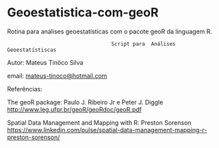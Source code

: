# Geoestatistica-com-geoR
Rotina para análises geoestatísticas com o pacote geoR da linguagem R.

                                      Script para  Análises Geoestatístiscas
  Autor: Mateus Tinôco Silva
  
  email: mateus-tinoco@hotmail.com


Referências: 

  The geoR package: Paulo J. Ribeiro Jr e Peter J. Diggle 
      http://www.leg.ufpr.br/geoR/geoRdoc/geoR.pdf
      

 Spatial Data Management and Mapping with R: Preston Sorenson 
    https://www.linkedin.com/pulse/spatial-data-management-mapping-r-preston-sorenson/
 
